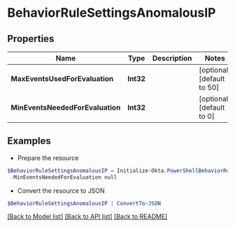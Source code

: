# BehaviorRuleSettingsAnomalousIP
## Properties

Name | Type | Description | Notes
------------ | ------------- | ------------- | -------------
**MaxEventsUsedForEvaluation** | **Int32** |  | [optional] [default to 50]
**MinEventsNeededForEvaluation** | **Int32** |  | [optional] [default to 0]

## Examples

- Prepare the resource
```powershell
$BehaviorRuleSettingsAnomalousIP = Initialize-Okta.PowerShellBehaviorRuleSettingsAnomalousIP  -MaxEventsUsedForEvaluation null `
 -MinEventsNeededForEvaluation null
```

- Convert the resource to JSON
```powershell
$BehaviorRuleSettingsAnomalousIP | ConvertTo-JSON
```

[[Back to Model list]](../README.md#documentation-for-models) [[Back to API list]](../README.md#documentation-for-api-endpoints) [[Back to README]](../README.md)

